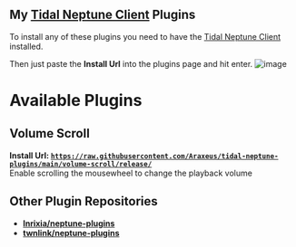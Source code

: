 ## My [Tidal Neptune Client](https://github.com/uwu/neptune-installer/releases/latest) Plugins

To install any of these plugins you need to have the [Tidal Neptune Client](https://github.com/uwu/neptune-installer/releases/latest) installed. 

Then just paste the **Install Url** into the plugins page and hit enter.
![image](https://github.com/Inrixia/neptune-plugins/assets/6373693/a997156c-a281-46ec-992a-397a742dd146)

# Available Plugins

## Volume Scroll
**Install Url: [`https://raw.githubusercontent.com/Araxeus/tidal-neptune-plugins/main/volume-scroll/release/`](https://raw.githubusercontent.com/Araxeus/tidal-neptune-plugins/main/volume-scroll/release/)**  
Enable scrolling the mousewheel to change the playback volume  

## Other Plugin Repositories

- **[Inrixia/neptune-plugins](https://github.com/Inrixia/neptune-plugins)**
- **[twnlink/neptune-plugins](https://github.com/twnlink/neptune-plugins)**
